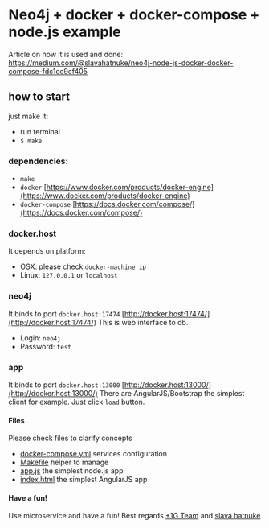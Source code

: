 # Neo4j + docker + docker-compose + node.js example

Article on how it is used and done:
https://medium.com/@slavahatnuke/neo4j-node-js-docker-docker-compose-fdc1cc9cf405

## how to start
just make it:
- run terminal
- `$ make`

### dependencies:
- `make`
- `docker` [https://www.docker.com/products/docker-engine](https://www.docker.com/products/docker-engine)
- `docker-compose` [https://docs.docker.com/compose/](https://docs.docker.com/compose/)

### docker.host
It depends on platform:
- OSX: please check `docker-machine ip`
- Linux: `127.0.0.1` or `localhost`

### neo4j
It binds to port `docker.host:17474` [http://docker.host:17474/](http://docker.host:17474/) This is web interface to db.
- Login: `neo4j`
- Password: `test`

### app
It binds to port `docker.host:13000` [http://docker.host:13000/](http://docker.host:13000/)
There are AngularJS/Bootstrap the simplest client for example. Just click `load` button.

#### Files
Please check files to clarify concepts
- [docker-compose.yml](docker-compose.yml) services configuration
- [Makefile](Makefile) helper to manage 
- [app.js](./app/app.js) the simplest node.js app
- [index.html](./app/view/index.html) the simplest AngularJS app

#### Have a fun! 
Use microservice and have a fun!
Best regards [+1G Team](http://plus1generation.com/) and [slava hatnuke](https://ua.linkedin.com/in/slavahatnuke)
